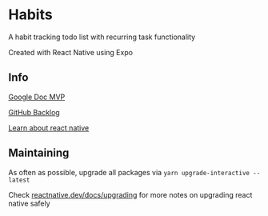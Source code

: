 # Habits

A habit tracking todo list with recurring task functionality

Created with React Native using Expo

## Info

[Google Doc MVP](https://docs.google.com/document/d/1q4W26mz0dd_pOP3PH3_PAZ7AsJeMDXuR6_2urnUQ9Sw/edit?usp=sharing)

[GitHub Backlog](https://github.com/users/ianrios/projects/1/)

[Learn about react native](https://reactnative.dev/docs/components-and-apis)

## Maintaining

As often as possible, upgrade all packages via `yarn upgrade-interactive --latest`

Check [reactnative.dev/docs/upgrading](https://reactnative.dev/docs/upgrading) for more notes on upgrading react native safely

